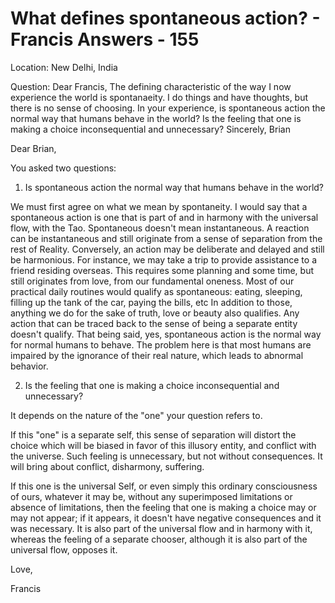 # What defines spontaneous action? - Francis Answers - 155

Location: New Delhi, India

Question: Dear Francis, The defining characteristic of the way I now experience the world is spontanaeity. I do things and have thoughts, but there is no sense of choosing. In your experience, is spontaneous action the normal way that humans behave in the world? Is the feeling that one is making a choice inconsequential and unnecessary? Sincerely, Brian

Dear Brian,

You asked two questions:

1. Is spontaneous action the normal way that humans behave in the world?

We must first agree on what we mean by spontaneity. I would say that a spontaneous action is one that is part of and in harmony with the universal flow, with the Tao. Spontaneous doesn't mean instantaneous. A reaction can be instantaneous and still originate from a sense of separation from the rest of Reality. Conversely, an action may be deliberate and delayed and still be harmonious. For instance, we may take a trip to provide assistance to a friend residing overseas. This requires some planning and some time, but still originates from love, from our fundamental oneness. Most of our practical daily routines would qualify as spontaneous: eating, sleeping, filling up the tank of the car, paying the bills, etc In addition to those, anything we do for the sake of truth, love or beauty also qualifies. Any action that can be traced back to the sense of being a separate entity doesn't qualify. That being said, yes, spontaneous action is the normal way for normal humans to behave. The problem here is that most humans are impaired by the ignorance of their real nature, which leads to abnormal behavior.

2. Is the feeling that one is making a choice inconsequential and unnecessary?

It depends on the nature of the "one" your question refers to. 

If this "one" is a separate self, this sense of separation will distort the choice which will be biased in favor of this illusory entity, and conflict with the universe. Such feeling is unnecessary, but not without consequences. It will bring about conflict, disharmony, suffering.

If this one is the universal Self, or even simply this ordinary consciousness of ours, whatever it may be, without any superimposed limitations or absence of limitations, then the feeling that one is making a choice may or may not appear; if it appears, it doesn't have negative consequences and it was necessary. It is also part of the universal flow and in harmony with it, whereas the feeling of a separate chooser, although it is also part of the universal flow, opposes it.

Love,

Francis

